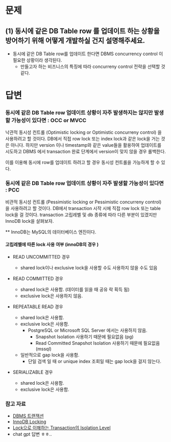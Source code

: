 # 문제

## (1) 동시에 같은 DB Table row 를 업데이트 하는 상황을 방어하기 위해 어떻게 개발하실 건지 설명해주세요.

- 동시에 같은 DB Table row를 업데이트 한다면 DBMS concurrency control 이 필요한 상황이라 생각된다.
  - 만들고자 하는 비즈니스의 특징에 따라 concurreny control 전략을 선택할 것 같다.

# 답변

### 동시에 같은 DB Table row 업데이트 상황이 자주 발생하지는 않지만 발생할 가능성이 있다면 : OCC or MVCC

낙관적 동시성 컨트롤 (Optimistic locking or Optimistic concurreny control) 을 사용하려고 할 것이다.
DB에서 직접 row lock 또는 index lock과 같은 lock을 거는 것은 아니다.
하지만 version 이나 timestamp와 같은 value들을 활용하여 업데이트를 시도하고
DBMS 에서 transaction 완료 단계에서 version이 맞지 않을 경우 롤백한다.

이를 이용해 동시에 row를 업데이트 하려고 할 경우 동시성 컨트롤을 가능하게 할 수 있다.


### 동시에 같은 DB Table row 업데이트 상황이 자주 발생할 가능성이 있다면 : PCC

비관적 동시성 컨트롤 (Pessimistic locking or Pessimistic concurreny control) 을 사용하려고 할 것이다.
DB에서 transaction 시작 시에 직접 row lock 또는 table lock을 걸 것이다.
transaction 고립레벨 및 db 종류에 따라 다른 부분이 있겠지만 InnoDB lock을 살펴보자.

** InnoDB는 MySQL의 데이터베이스 엔진이다.

#### 고립레벨에 따른 lock 사용 여부 (innoDB의 경우 )

- READ UNCOMMITTED 경우
  - shared lock이나 exclusive lock을 사용할 수도 사용하지 않을 수도 있음

- READ COMMITTED 경우
  - shared lock은 사용함. (데이터를 읽을 때 공유 락 획득 됨)
  - exclusive lock은 사용하지 않음.

- REPEATABLE READ 경우
  - shared lock은 사용함.
  - exclusive lock은 사용함.
    - PostgreSQL or Microsoft SQL Server 에서는 사용하지 않음.
      - Snapshot Isolation 사용하기 때문에 필요없음 (pg)
      - Read Committed Snapshot Isolation 사용하기 때문에 필요없음(mssql)
  - 일반적으로 gap lock을 사용함. 
    - 단일 검색 일 때 or unique index 조회일 때는 gap lock을 걸지 않는다.

- SERIALIZABLE 경우
  - shared lock은 사용함.
  - exclusive lock은 사용함.




### 참고 자료

- [DBMS 트랜잭션](https://inpa.tistory.com/entry/MYSQL-%F0%9F%93%9A-%ED%8A%B8%EB%9E%9C%EC%9E%AD%EC%85%98Transaction-%EC%9D%B4%EB%9E%80-%F0%9F%92%AF-%EC%A0%95%EB%A6%AC#:~:text=Insert%20%EB%AC%B8%EC%9D%84%20%EC%82%AC%EC%9A%A9%ED%95%98%EC%97%AC,%ED%95%98%EB%82%98%EC%9D%98%20%ED%8A%B8%EB%9E%9C%EC%9E%AD%EC%85%98%EC%9D%B4%EB%9D%BC%20%ED%95%9C%EB%8B%A4.)
- [InnoDB Locking](https://dev.mysql.com/doc/refman/8.0/en/innodb-locking.html)
- [Lock으로 이해하는 Transaction의 Isolation Level](https://suhwan.dev/2019/06/09/transaction-isolation-level-and-lock/)
- chat gpt 답변 ㅎㅎ..